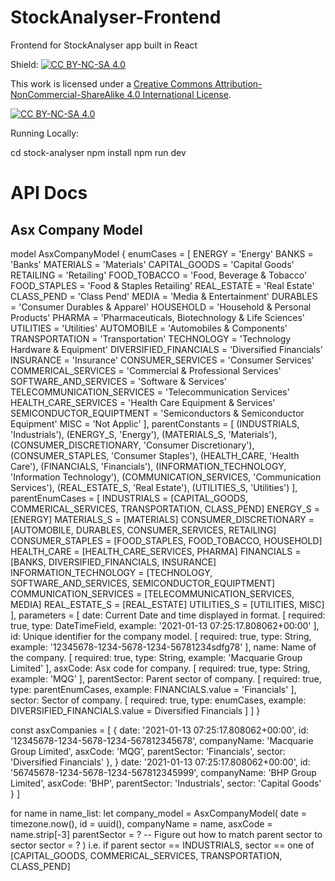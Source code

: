 # StockAnalyser-Frontend
Frontend for StockAnalyser app built in React

Shield: [![CC BY-NC-SA 4.0][cc-by-nc-sa-shield]][cc-by-nc-sa]

This work is licensed under a
[Creative Commons Attribution-NonCommercial-ShareAlike 4.0 International License][cc-by-nc-sa].

[![CC BY-NC-SA 4.0][cc-by-nc-sa-image]][cc-by-nc-sa]

[cc-by-nc-sa]: http://creativecommons.org/licenses/by-nc-sa/4.0/
[cc-by-nc-sa-image]: https://licensebuttons.net/l/by-nc-sa/4.0/88x31.png
[cc-by-nc-sa-shield]: https://img.shields.io/badge/License-CC%20BY--NC--SA%204.0-lightgrey.svg

Running Locally:

cd stock-analyser
npm install
npm run dev


# API Docs

## Asx Company Model

model AsxCompanyModel {
    enumCases = [
        ENERGY = 'Energy'
        BANKS = 'Banks'
        MATERIALS = 'Materials'
        CAPITAL_GOODS = 'Capital Goods'
        RETAILING = 'Retailing'
        FOOD_TOBACCO = 'Food, Beverage & Tobacco'
        FOOD_STAPLES = 'Food & Staples Retailing'
        REAL_ESTATE = 'Real Estate'
        CLASS_PEND = 'Class Pend'
        MEDIA = 'Media & Entertainment'
        DURABLES = 'Consumer Durables & Apparel'
        HOUSEHOLD = 'Household & Personal Products'
        PHARMA = 'Pharmaceuticals, Biotechnology & Life Sciences'
        UTILITIES = 'Utilities'
        AUTOMOBILE = 'Automobiles & Components'
        TRANSPORTATION = 'Transportation'
        TECHNOLOGY = 'Technology Hardware & Equipment'
        DIVERSIFIED_FINANCIALS = 'Diversified Financials'
        INSURANCE = 'Insurance'
        CONSUMER_SERVICES = 'Consumer Services'
        COMMERICAL_SERVICES = 'Commercial & Professional Services'
        SOFTWARE_AND_SERVICES = 'Software & Services'
        TELECOMMUNICATION_SERVICES = 'Telecommunication Services'
        HEALTH_CARE_SERVICES = 'Health Care Equipment & Services'
        SEMICONDUCTOR_EQUIPTMENT = 'Semiconductors & Semiconductor Equipment'
        MISC = 'Not Applic'
    ],
    parentConstants = [
        (INDUSTRIALS, 'Industrials'),
        (ENERGY_S, 'Energy'),
        (MATERIALS_S, 'Materials'),
        (CONSUMER_DISCRETIONARY, 'Consumer Discretionary'),
        (CONSUMER_STAPLES, 'Consumer Staples'),
        (HEALTH_CARE, 'Health Care'),
        (FINANCIALS, 'Financials'),
        (INFORMATION_TECHNOLOGY, 'Information Technology'),
        (COMMUNICATION_SERVICES, 'Communication Services'),
        (REAL_ESTATE_S, 'Real Estate'),
        (UTILITIES_S, 'Utilities')
    ],
    parentEnumCases = [
        INDUSTRIALS = [CAPITAL_GOODS, COMMERICAL_SERVICES, TRANSPORTATION, CLASS_PEND]
        ENERGY_S = [ENERGY]
        MATERIALS_S = [MATERIALS]
        CONSUMER_DISCRETIONARY = [AUTOMOBILE, DURABLES, CONSUMER_SERVICES, RETAILING]
        CONSUMER_STAPLES = [FOOD_STAPLES, FOOD_TOBACCO, HOUSEHOLD]
        HEALTH_CARE = [HEALTH_CARE_SERVICES, PHARMA]
        FINANCIALS = [BANKS, DIVERSIFIED_FINANCIALS, INSURANCE]
        INFORMATION_TECHNOLOGY = [TECHNOLOGY, SOFTWARE_AND_SERVICES, SEMICONDUCTOR_EQUIPTMENT]
        COMMUNICATION_SERVICES = [TELECOMMUNICATION_SERVICES, MEDIA]
        REAL_ESTATE_S = [REAL_ESTATE]
        UTILITIES_S = [UTILITIES, MISC]
    ],
    parameters = [
        date: Current Date and time displayed in format.
            [
                required: true,
                type: DateTimeField,
                example: '2021-01-13 07:25:17.808062+00:00'
            ],
        id: Unique identifier for the company model.
            [
                required: true,
                type: String,
                example: '12345678-1234-5678-1234-56781234sdfg78'
            ],
        name: Name of the company.
            [
                required: true,
                type: String,
                example: 'Macquarie Group Limited'
            ],
        asxCode: Asx code for company.
            [
                required: true,
                type: String,
                example: 'MQG'
            ],
        parentSector: Parent sector of company.
            [
                required: true,
                type: parentEnumCases,
                example: FINANCIALS.value = 'Financials'
            ],
        sector: Sector of company.
            [
                required: true,
                type: enumCases,
                example: DIVERSIFIED_FINANCIALS.value = Diversified Financials
            ]
    ]
}

<!-- /* REACT EXAMPLE */ -->

const asxCompanies = [
    {
        date: '2021-01-13 07:25:17.808062+00:00',
        id: '12345678-1234-5678-1234-567812345678',
        companyName: 'Macquarie Group Limited',
        asxCode: 'MQG',
        parentSector: 'Financials',
        sector: 'Diversified Financials'
    },
    }
        date: '2021-01-13 07:25:17.808062+00:00',
        id: '56745678-1234-5678-1234-567812345999',
        companyName: 'BHP Group Limited',
        asxCode: 'BHP',
        parentSector: 'Industrials',
        sector: 'Capital Goods'
    }
]

for name in name_list:
    let company_model = AsxCompanyModel(
        date = timezone.now(),
        id = uuid(),
        companyName = name,
        asxCode = name.strip[-3]
        parentSector = ? -- Figure out how to match parent sector to sector
        sector = ?
    )
i.e. if parent sector == INDUSTRIALS, sector == one of [CAPITAL_GOODS, COMMERICAL_SERVICES, TRANSPORTATION, CLASS_PEND]
